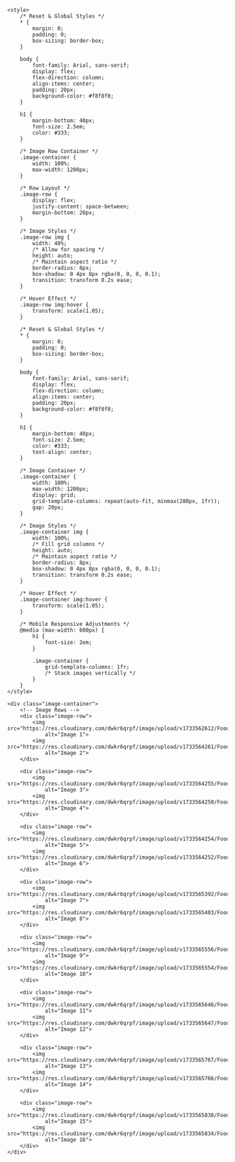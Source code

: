 <!DOCTYPE html>
<html lang="en">

<head>
    <meta charset="UTF-8">
    <meta name="viewport" content="width=device-width, initial-scale=1.0">
    
    <style>
        /* Reset & Global Styles */
        * {
            margin: 0;
            padding: 0;
            box-sizing: border-box;
        }

        body {
            font-family: Arial, sans-serif;
            display: flex;
            flex-direction: column;
            align-items: center;
            padding: 20px;
            background-color: #f8f8f8;
        }

        h1 {
            margin-bottom: 40px;
            font-size: 2.5em;
            color: #333;
        }

        /* Image Row Container */
        .image-container {
            width: 100%;
            max-width: 1200px;
        }

        /* Row Layout */
        .image-row {
            display: flex;
            justify-content: space-between;
            margin-bottom: 20px;
        }

        /* Image Styles */
        .image-row img {
            width: 48%;
            /* Allow for spacing */
            height: auto;
            /* Maintain aspect ratio */
            border-radius: 8px;
            box-shadow: 0 4px 8px rgba(0, 0, 0, 0.1);
            transition: transform 0.2s ease;
        }

        /* Hover Effect */
        .image-row img:hover {
            transform: scale(1.05);
        }

        /* Reset & Global Styles */
        * {
            margin: 0;
            padding: 0;
            box-sizing: border-box;
        }

        body {
            font-family: Arial, sans-serif;
            display: flex;
            flex-direction: column;
            align-items: center;
            padding: 20px;
            background-color: #f8f8f8;
        }

        h1 {
            margin-bottom: 40px;
            font-size: 2.5em;
            color: #333;
            text-align: center;
        }

        /* Image Container */
        .image-container {
            width: 100%;
            max-width: 1200px;
            display: grid;
            grid-template-columns: repeat(auto-fit, minmax(280px, 1fr));
            gap: 20px;
        }

        /* Image Styles */
        .image-container img {
            width: 100%;
            /* Fill grid columns */
            height: auto;
            /* Maintain aspect ratio */
            border-radius: 8px;
            box-shadow: 0 4px 8px rgba(0, 0, 0, 0.1);
            transition: transform 0.2s ease;
        }

        /* Hover Effect */
        .image-container img:hover {
            transform: scale(1.05);
        }

        /* Mobile Responsive Adjustments */
        @media (max-width: 600px) {
            h1 {
                font-size: 2em;
            }

            .image-container {
                grid-template-columns: 1fr;
                /* Stack images vertically */
            }
        }
    </style>
</head>

<body>

    <div class="image-container">
        <!-- Image Rows -->
        <div class="image-row">
            <img src="https://res.cloudinary.com/dwkr6qrpf/image/upload/v1733562612/Food%20Menu/dyt8zetgjf19cw3q2kqg.png"
                alt="Image 1">
            <img src="https://res.cloudinary.com/dwkr6qrpf/image/upload/v1733564261/Food%20Menu/endtdd8pmqbgwmfmphxe.png"
                alt="Image 2">
        </div>

        <div class="image-row">
            <img src="https://res.cloudinary.com/dwkr6qrpf/image/upload/v1733564255/Food%20Menu/bagh4zgoxr5qgkpp3km8.png"
                alt="Image 3">
            <img src="https://res.cloudinary.com/dwkr6qrpf/image/upload/v1733564250/Food%20Menu/w8tvzl99cymip5yhtnas.png"
                alt="Image 4">
        </div>

        <div class="image-row">
            <img src="https://res.cloudinary.com/dwkr6qrpf/image/upload/v1733564254/Food%20Menu/aonsdusl5epdyzlmyqsh.png"
                alt="Image 5">
            <img src="https://res.cloudinary.com/dwkr6qrpf/image/upload/v1733564252/Food%20Menu/hxlrdu3lnr9fudhtdqlc.png"
                alt="Image 6">
        </div>

        <div class="image-row">
            <img src="https://res.cloudinary.com/dwkr6qrpf/image/upload/v1733565392/Food%20Menu/eaeeynftelp8fpb5elqc.png"
                alt="Image 7">
            <img src="https://res.cloudinary.com/dwkr6qrpf/image/upload/v1733565403/Food%20Menu/ozw1vdi6q1xcshccbsse.png"
                alt="Image 8">
        </div>

        <div class="image-row">
            <img src="https://res.cloudinary.com/dwkr6qrpf/image/upload/v1733565556/Food%20Menu/gbqsfup7dhk8yvtkf5un.png"
                alt="Image 9">
            <img src="https://res.cloudinary.com/dwkr6qrpf/image/upload/v1733565554/Food%20Menu/nztsgc2kv9pqylo8qfyt.png"
                alt="Image 10">
        </div>

        <div class="image-row">
            <img src="https://res.cloudinary.com/dwkr6qrpf/image/upload/v1733565646/Food%20Menu/udjdvqoaneyh7aiwb9zz.png"
                alt="Image 11">
            <img src="https://res.cloudinary.com/dwkr6qrpf/image/upload/v1733565647/Food%20Menu/pxsofujaqzs03fzmrhbh.png"
                alt="Image 12">
        </div>

        <div class="image-row">
            <img src="https://res.cloudinary.com/dwkr6qrpf/image/upload/v1733565767/Food%20Menu/bqddkxeqt4ydv33fg7ax.png"
                alt="Image 13">
            <img src="https://res.cloudinary.com/dwkr6qrpf/image/upload/v1733565766/Food%20Menu/e2dqx3bwlut5tziue39u.png"
                alt="Image 14">
        </div>

        <div class="image-row">
            <img src="https://res.cloudinary.com/dwkr6qrpf/image/upload/v1733565838/Food%20Menu/meupjp2feph9mb3ij2t8.png"
                alt="Image 15">
            <img src="https://res.cloudinary.com/dwkr6qrpf/image/upload/v1733565834/Food%20Menu/sj70ls01pe1iufqv5eek.png"
                alt="Image 16">
        </div>
    </div>

</body>

</html>

